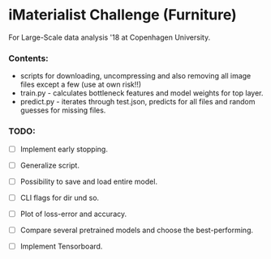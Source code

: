 # iMaterialist Challenge (Furniture)
For Large-Scale data analysis '18 at Copenhagen University.

### Contents:
* scripts for downloading, uncompressing and also removing all image files except a few (use at own risk!!)
* train.py - calculates bottleneck features and model weights for top layer.
* predict.py - iterates through test.json, predicts for all files and random guesses for missing files.

### TODO:
- [ ] Implement early stopping.
- [ ] Generalize script.
- [ ] Possibility to save and load entire model.
- [ ] CLI flags for dir und so.
- [ ] Plot of loss-error and accuracy.
- [ ] Compare several pretrained models and choose the best-performing.
- [ ] Implement Tensorboard.


